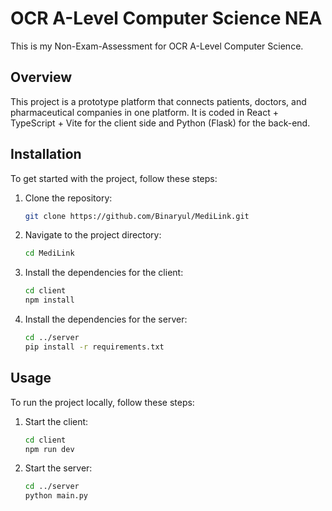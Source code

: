 # OCR A-Level Computer Science NEA

This is my Non-Exam-Assessment for OCR A-Level Computer Science.

## Overview 

This project is a prototype platform that connects patients, doctors, and pharmaceutical companies in one platform. It is coded in React + TypeScript + Vite for the client side and Python (Flask) for the back-end.

## Installation

To get started with the project, follow these steps:

1. Clone the repository:
    ```sh
    git clone https://github.com/Binaryul/MediLink.git
    ```
2. Navigate to the project directory:
    ```sh
    cd MediLink
    ```
3. Install the dependencies for the client:
    ```sh
    cd client
    npm install
    ```
4. Install the dependencies for the server:
    ```sh
    cd ../server
    pip install -r requirements.txt
    ```

## Usage

To run the project locally, follow these steps:

1. Start the client:
    ```sh
    cd client
    npm run dev
    ```
2. Start the server:
    ```sh
    cd ../server
    python main.py
    ```



